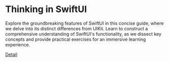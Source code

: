 # Thinking in SwiftUI

Explore the groundbreaking features of SwiftUI in this concise guide, where we delve into its distinct differences from UIKit. Learn to construct a comprehensive understanding of SwiftUI's functionality, as we dissect key concepts and provide practical exercises for an immersive learning experience. 

[Detail](https://eduitfree.com/courses/thinking-in-swiftui)